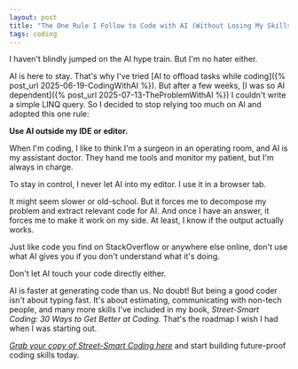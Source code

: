 ```yaml
---
layout: post
title: "The One Rule I Follow to Code with AI (Without Losing My Skills)"
tags: coding
---
```


I haven't blindly jumped on the AI hype train. But I'm no hater either.

AI is here to stay. That's why I've tried [AI to offload tasks while coding]({% post_url 2025-06-19-CodingWithAI %}). But after a few weeks, [I was so AI dependent]({% post_url 2025-07-13-TheProblemWithAI %}) I couldn't write a simple LINQ query. So I decided to stop relying too much on AI and adopted this one rule:

**Use AI outside my IDE or editor.**

When I'm coding, I like to think I'm a surgeon in an operating room, and AI is my assistant doctor. They hand me tools and monitor my patient, but I'm always in charge.

To stay in control, I never let AI into my editor. I use it in a browser tab.

It might seem slower or old-school. But it forces me to decompose my problem and extract relevant code for AI. And once I have an answer, it forces me to make it work on my side. At least, I know if the output actually works.

Just like code you find on StackOverflow or anywhere else online, don't use what AI gives you if you don't understand what it's doing.

Don't let AI touch your code directly either.

AI is faster at generating code than us. No doubt! But being a good coder isn't about typing fast. It's about estimating, communicating with non-tech people, and many more skills I've included in my book, _Street-Smart Coding: 30 Ways to Get Better at Coding._ That's the roadmap I wish I had when I was starting out.

_[Grab your copy of Street-Smart Coding here](https://imcsarag.gumroad.com/l/streetsmartcoding)_ and start building future-proof coding skills today.
